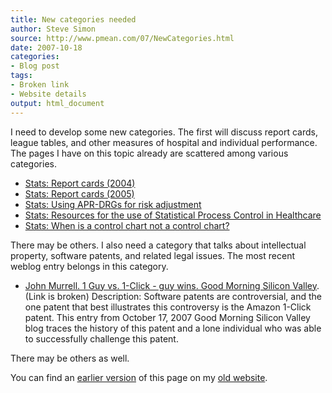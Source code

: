```yaml
---
title: New categories needed
author: Steve Simon
source: http://www.pmean.com/07/NewCategories.html
date: 2007-10-18
categories:
- Blog post
tags:
- Broken link
- Website details
output: html_document
---
```

I need to develop some new categories. The first will discuss report cards, league tables, and other measures of hospital and individual performance. The pages I have on this topic already are scattered among various categories.

+ [Stats: Report cards (2004)][sim3]
+ [Stats: Report cards (2005)][sim4]
+ [Stats: Using APR-DRGs for risk adjustment][sim5]
+ [Stats: Resources for the use of Statistical Process Control in Healthcare][sim6]
+ [Stats: When is a control chart not a control chart?][sim7]

There may be others. I also need a category that talks about intellectual property, software patents, and related legal issues. The most recent weblog entry belongs in this category.

+ [John Murrell. 1 Guy vs. 1-Click - guy wins. Good Morning Silicon Valley][mur1]. (Link is broken) Description: Software patents are controversial, and the one patent that best illustrates this controversy is the Amazon 1-Click patent. This entry from October 17, 2007 Good Morning Silicon Valley blog traces the history of this patent and a lone individual who was able to successfully challenge this patent.

There may be others as well.

You can find an [earlier version][sim1] of this page on my [old website][sim2].

[sim1]: http://www.pmean.com/07/NewCategories.html
[sim2]: http://www.pmean.com
[sim3]: http://www.pmean.com/04/ReportCards.html
[sim4]: http://www.pmean.com/05/ReportCards.html
[sim5]: http://www.pmean.com/06/APRDRGs.html
[sim6]: http://www.pmean.com/06/SpcHealthcare.html
[sim7]: http://www.pmean.com/07/AnomExample.html

[mur1]: https://svextra.com/blogs/gmsv/2007/10/1_guy_vs_1-click_--_guy_wins.html
